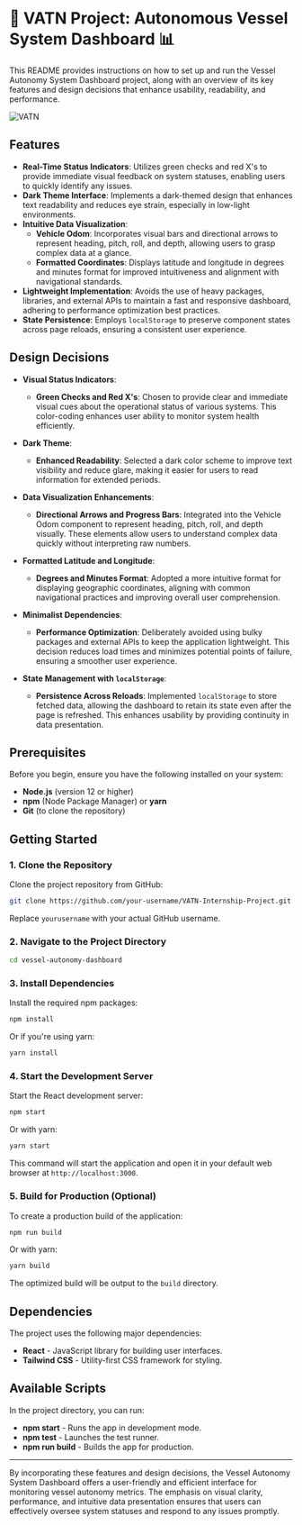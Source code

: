 # 🚢 VATN Project: Autonomous Vessel System Dashboard 📊

This README provides instructions on how to set up and run the Vessel Autonomy System Dashboard project, along with an overview of its key features and design decisions that enhance usability, readability, and performance.

![VATN](https://github.com/user-attachments/assets/0293f3cb-a265-4130-ba55-3f988fa67610)

## Features

- **Real-Time Status Indicators**: Utilizes green checks and red X's to provide immediate visual feedback on system statuses, enabling users to quickly identify any issues.
- **Dark Theme Interface**: Implements a dark-themed design that enhances text readability and reduces eye strain, especially in low-light environments.
- **Intuitive Data Visualization**:
  - **Vehicle Odom**: Incorporates visual bars and directional arrows to represent heading, pitch, roll, and depth, allowing users to grasp complex data at a glance.
  - **Formatted Coordinates**: Displays latitude and longitude in degrees and minutes format for improved intuitiveness and alignment with navigational standards.
- **Lightweight Implementation**: Avoids the use of heavy packages, libraries, and external APIs to maintain a fast and responsive dashboard, adhering to performance optimization best practices.
- **State Persistence**: Employs `localStorage` to preserve component states across page reloads, ensuring a consistent user experience.

## Design Decisions

- **Visual Status Indicators**:
  - **Green Checks and Red X's**: Chosen to provide clear and immediate visual cues about the operational status of various systems. This color-coding enhances user ability to monitor system health efficiently.
  
- **Dark Theme**:
  - **Enhanced Readability**: Selected a dark color scheme to improve text visibility and reduce glare, making it easier for users to read information for extended periods.
  
- **Data Visualization Enhancements**:
  - **Directional Arrows and Progress Bars**: Integrated into the Vehicle Odom component to represent heading, pitch, roll, and depth visually. These elements allow users to understand complex data quickly without interpreting raw numbers.
  
- **Formatted Latitude and Longitude**:
  - **Degrees and Minutes Format**: Adopted a more intuitive format for displaying geographic coordinates, aligning with common navigational practices and improving overall user comprehension.
  
- **Minimalist Dependencies**:
  - **Performance Optimization**: Deliberately avoided using bulky packages and external APIs to keep the application lightweight. This decision reduces load times and minimizes potential points of failure, ensuring a smoother user experience.
  
- **State Management with `localStorage`**:
  - **Persistence Across Reloads**: Implemented `localStorage` to store fetched data, allowing the dashboard to retain its state even after the page is refreshed. This enhances usability by providing continuity in data presentation.

## Prerequisites

Before you begin, ensure you have the following installed on your system:

- **Node.js** (version 12 or higher)
- **npm** (Node Package Manager) or **yarn**
- **Git** (to clone the repository)

## Getting Started

### 1. Clone the Repository

Clone the project repository from GitHub:

```bash
git clone https://github.com/your-username/VATN-Internship-Project.git
```

Replace `yourusername` with your actual GitHub username.

### 2. Navigate to the Project Directory

```bash
cd vessel-autonomy-dashboard
```

### 3. Install Dependencies

Install the required npm packages:

```bash
npm install
```

Or if you're using yarn:

```bash
yarn install
```

### 4. Start the Development Server

Start the React development server:

```bash
npm start
```

Or with yarn:

```bash
yarn start
```

This command will start the application and open it in your default web browser at `http://localhost:3000`.

### 5. Build for Production (Optional)

To create a production build of the application:

```bash
npm run build
```

Or with yarn:

```bash
yarn build
```

The optimized build will be output to the `build` directory.

## Dependencies

The project uses the following major dependencies:

- **React** - JavaScript library for building user interfaces.
- **Tailwind CSS** - Utility-first CSS framework for styling.

## Available Scripts

In the project directory, you can run:

- **npm start** - Runs the app in development mode.
- **npm test** - Launches the test runner.
- **npm run build** - Builds the app for production.

---

By incorporating these features and design decisions, the Vessel Autonomy System Dashboard offers a user-friendly and efficient interface for monitoring vessel autonomy metrics. The emphasis on visual clarity, performance, and intuitive data presentation ensures that users can effectively oversee system statuses and respond to any issues promptly.
